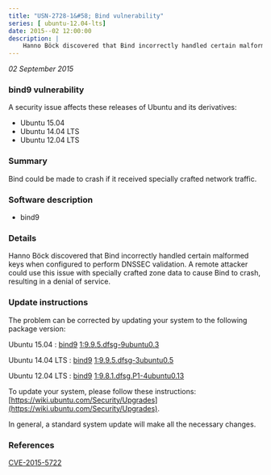 ```yaml
---
title: "USN-2728-1&#58; Bind vulnerability"
series: [ ubuntu-12.04-lts]
date: 2015--02 12:00:00
description: |
    Hanno Böck discovered that Bind incorrectly handled certain malformed keys when configured to perform DNSSEC validation. A remote attacker could use this issue with specially crafted zone data to cause Bind to crash, resulting in a denial of service. 
--- 
```

 
 

*02 September 2015*

### bind9 vulnerability

A security issue affects these releases of Ubuntu and its derivatives:

* Ubuntu 15.04
* Ubuntu 14.04 LTS
* Ubuntu 12.04 LTS

### Summary

Bind could be made to crash if it received specially crafted network traffic.

### Software description

* bind9 

### Details

Hanno Böck discovered that Bind incorrectly handled certain malformed keys when configured to perform DNSSEC validation. A remote attacker could use this issue with specially crafted zone data to cause Bind to crash, resulting in a denial of service. 

### Update instructions

The problem can be corrected by updating your system to the following package version:

Ubuntu 15.04
 : [bind9](https://launchpad.net/ubuntu/+source/bind9) <span> [1:9.9.5.dfsg-9ubuntu0.3](https://launchpad.net/ubuntu/+source/bind9/1:9.9.5.dfsg-9ubuntu0.3) </span> 

Ubuntu 14.04 LTS
 : [bind9](https://launchpad.net/ubuntu/+source/bind9) <span> [1:9.9.5.dfsg-3ubuntu0.5](https://launchpad.net/ubuntu/+source/bind9/1:9.9.5.dfsg-3ubuntu0.5) </span> 

Ubuntu 12.04 LTS
 : [bind9](https://launchpad.net/ubuntu/+source/bind9) <span> [1:9.8.1.dfsg.P1-4ubuntu0.13](https://launchpad.net/ubuntu/+source/bind9/1:9.8.1.dfsg.P1-4ubuntu0.13) </span> 

To update your system, please follow these instructions: [https://wiki.ubuntu.com/Security/Upgrades](https://wiki.ubuntu.com/Security/Upgrades).

In general, a standard system update will make all the necessary changes. 

### References

 
 [CVE-2015-5722](http://people.ubuntu.com/~ubuntu-security/cve/CVE-2015-5722)
 

